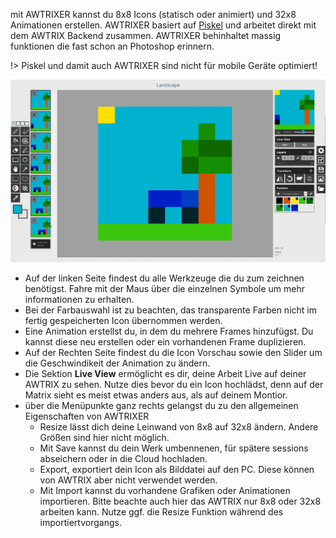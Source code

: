 mit AWTRIXER kannst du 8x8 Icons (statisch oder animiert) und 32x8 Animationen erstellen.
AWTRIXER basiert auf [Piskel](https://www.piskelapp.com/) und arbeitet direkt mit dem AWTRIX Backend zusammen.
AWTRIXER behinhaltet massig funktionen die fast schon an Photoshop erinnern.

!> Piskel und damit auch AWTRIXER sind nicht für mobile Geräte optimiert!

  <div align=center>
  <img width="1000" src="..\assets\creator.gif"/>
  </div>

  - Auf der linken Seite findest du alle Werkzeuge die du zum zeichnen benötigst. Fahre mit der Maus über die einzelnen Symbole um mehr informationen zu erhalten.
  - Bei der Farbauswahl ist zu beachten, das transparente Farben nicht im fertig gespeicherten Icon übernommen werden.
  - Eine Animation erstellst du, in dem du mehrere Frames hinzufügst. Du kannst diese neu erstellen oder ein vorhandenen Frame duplizieren.
  - Auf der Rechten Seite findest du die Icon Vorschau sowie den Slider um die Geschwindikeit der Animation zu ändern.
  - Die Sektion **Live View** ermöglicht es dir, deine Arbeit Live auf deiner AWTRIX zu sehen. Nutze dies bevor du ein Icon hochlädst, denn auf der Matrix sieht es meist etwas anders aus, als auf deinem Montior.
  - über die Menüpunkte ganz rechts gelangst du zu den allgemeinen Eigenschaften von AWTRIXER
    - Resize lässt dich deine Leinwand von 8x8 auf 32x8 ändern. Andere Größen sind hier nicht möglich.
    - Mit Save kannst du dein Werk umbennenen, für spätere sessions abseichern oder in die Cloud hochladen.
    - Export, exportiert dein Icon als Bilddatei auf den PC. Diese können von AWTRIX aber nicht verwendet werden.
    - Mit Import kannst du vorhandene Grafiken oder Animationen importieren. Bitte beachte auch hier das AWTRIX nur 8x8 oder 32x8 arbeiten kann. Nutze ggf. die Resize Funktion während des importiertvorgangs.